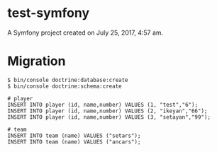 test-symfony
============

A Symfony project created on July 25, 2017, 4:57 am.

Migration
============

```
$ bin/console doctrine:database:create
$ bin/console doctrine:schema:create
```

```
# player
INSERT INTO player (id, name,number) VALUES (1, "test","6");
INSERT INTO player (id, name,number) VALUES (2, "ikeyan","66");
INSERT INTO player (id, name,number) VALUES (3, "setayan","99");

# team
INSERT INTO team (name) VALUES ("setars");
INSERT INTO team (name) VALUES ("ancars");
```
